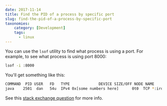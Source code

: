 ```yaml
---
date: 2017-11-14
title: Find the PID of a process by specific port
slug: find-the-pid-of-a-process-by-specific-port
taxonomies: 
    category: [Development]
    tags:
      - linux
---
```


You can use the `lsof` utility to find what process is using a port. For example, to see what process is using port 8000:

```bash
lsof -i :8000
```

You'll get something like this:
```bash
COMMAND  PID USER   FD   TYPE             DEVICE SIZE/OFF NODE NAME
java    2501  dan   54u  IPv4 0x[some numbers here]      0t0  TCP *:irdmi (LISTEN)
```

See this [stack exchange question](https://unix.stackexchange.com/questions/106561/finding-the-pid-of-the-process-using-a-specific-port) for more info.
